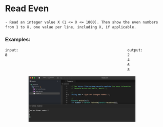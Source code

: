 # Read Even

    - Read an integer value X (1 <= X <= 1000). Then show the even numbers from 1 to X, one value per line, including X, if applicable.

### Examples:

    input:                                                  output:
    8                                                       2
                                                            4
                                                            6
                                                            8

<p align="center">
  <img src="./screenshots/example1.png" width="350" title="Console">
</p>
